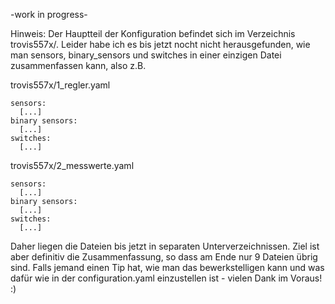 -work in progress-

Hinweis: Der Hauptteil der Konfiguration befindet sich im Verzeichnis trovis557x/. Leider habe ich es bis jetzt nocht nicht herausgefunden, wie man sensors, binary_sensors und switches in einer einzigen Datei zusammenfassen kann, also z.B. 

trovis557x/1_regler.yaml
```
sensors:
  [...]
binary sensors:
  [...]
switches:
  [...]
```

trovis557x/2_messwerte.yaml
```
sensors:
  [...]
binary sensors:
  [...]
switches:
  [...]
```

Daher liegen die Dateien bis jetzt in separaten Unterverzeichnissen. Ziel ist aber definitiv die Zusammenfassung, so dass am Ende nur 9 Dateien übrig sind.
Falls jemand einen Tip hat, wie man das bewerkstelligen kann und was dafür wie in der configuration.yaml einzustellen ist - vielen Dank im Voraus! :)
